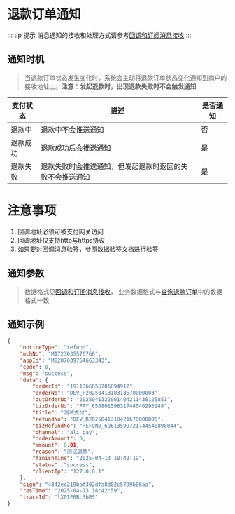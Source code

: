 # 退款订单通知

::: tip 提示
消息通知的接收和处理方式请参考[回调和订阅消息接收](../overview/调用说明.md)
:::

## 通知时机
> 当退款订单状态发生变化时，系统会主动将退款订单状态变化通知到商户的接收地址上。**注意：发起退款时，出现退款失败时不会触发通知**

| 支付状态 | 描述                           | 是否通知 |
|------|------------------------------|------|
| 退款中  | 退款中不会推送通知                    | 否    |
| 退款成功 | 退款成功后会推送通知                   | 是    |
| 退款失败 | 退款失败时会推送通知，但发起退款时返回的失败不会推送通知 | 是    |

# 注意事项
1. 回调地址必须可被支付网关访问
2. 回调地址仅支持http与https协议
3. 如果要对回调消息验签，参照[数据验签](../overview/签名规则.md)文档进行验签

## 通知参数
> 数据格式见[回调和订阅消息接收](../overview/调用说明.md)，
> 业务数据格式与[查询退款订单](../query/查询退款订单.md)中的数据格式一致

## 通知示例

```json
{
    "noticeType": "refund",
    "mchNo": "M1723635576766",
    "appId": "M8207639754663343",
    "code": 0,
    "msg": "success",
    "data": {
        "orderId": "1911366655705894912",
        "orderNo": "DEV_P2025041318313670000003",
        "outOrderNo": "2025041322001404211436125851",
        "bizOrderNo": "PAY_65080159831744540293248",
        "title": "测试支付",
        "refundNo": "DEV_R2025041318421670000005",
        "bizRefundNo": "REFUND_69613599721744540898044",
        "channel": "ali_pay",
        "orderAmount": 0,
        "amount": 0.01,
        "reason": "测试退款",
        "finishTime": "2025-04-13 18:42:19",
        "status": "success",
        "clientIp": "127.0.0.1"
    },
    "sign": "4342ec219baf302dfa8d02c5799b06aa",
    "resTime": "2025-04-13 18:42:59",
    "traceId": "lX0IF6BL3bBS"
}
```
